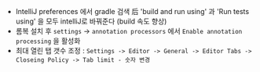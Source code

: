 * IntelliJ preferences 에서 gradle 검색 后 'build and run using' 과 'Run tests using' 을 모두 intelliJ로 바꿔준다 (build 속도 향상)
* 롬복 설치 후 `settings` -> `annotation processors` 에서 `Enable annotation processing` 을 활성화
* 최대 열린 탭 갯수 조정 : `Settings -> Editor -> General -> Editor Tabs -> Closeing Policy -> Tab limit - 숫자 변경`
